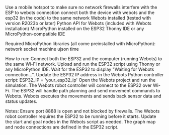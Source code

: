 Use a mobile hotspot to make sure no network firewalls interfere with the ESP to webots connection
connect both the device with webots and the esp32 (in the code) to the same network
Webots installed (tested with version R2023b or later)
Python API for Webots (included with Webots installation)
MicroPython installed on the ESP32
Thonny IDE or any MicroPython-compatible IDE

Required MicroPython libraries (all come preinstalled with MicroPython):
network
socket
machine
ujson
time

How to run:
Connect both the ESP32 and the computer (running Webots) to the same Wi-Fi network.
Upload and run the ESP32 script using Thonny or any MicroPython IDE. Wait for the ESP32 to display "Waiting for Webots connection...".
Update the ESP32 IP address in the Webots Python controller script:
ESP32_IP = 'your_esp32_ip'
Open the Webots project and run the simulation. The Webots robot controller will connect to the ESP32 over Wi-Fi.
The ESP32 will handle path planning and send movement commands to Webots. Webots executes the movements and sends back sensor data and status updates.

Notes:
Ensure port 8888 is open and not blocked by firewalls.
The Webots robot controller requires the ESP32 to be running before it starts.
Update the start and goal nodes in the Webots script as needed.
The graph map and node connections are defined in the ESP32 script.
